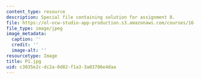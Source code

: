 ```yaml
---
content_type: resource
description: Special file containing solution for assignment 8.
file: https://ol-ocw-studio-app-production.s3.amazonaws.com/courses/16-21-techniques-for-structural-analysis-and-design-spring-2005/c3035e2cdc2a0d82f1a33a03786e4daa_P1.jpg
file_type: image/jpeg
image_metadata:
  caption: ''
  credit: ''
  image-alt: ''
resourcetype: Image
title: P1.jpg
uid: c3035e2c-dc2a-0d82-f1a3-3a03786e4daa
---
```

